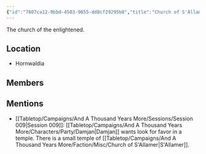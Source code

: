 ```yaml
---
{"id":"7807ca12-9bbd-4503-9055-dd8cf29295b8","title":"Church of S'Allamer","description":"The church of the enlightened.","publish":true,"date_created":"Sunday, July 2nd 2023, 2:23:09 pm","date_modified":"Friday, April 19th 2024, 6:18:12 pm","cssclasses":["mado-heading"],"path":"Tabletop/Campaigns/And A Thousand Years More/Faction/Misc/Church of S'Allamer.md","permalink":"/tabletop/campaigns/and-a-thousand-years-more/faction/misc/church-of-s-allamer/","PassFrontmatter":true}
---
```



The church of the enlightened.

## Location

- Hornwaldia

## Members

## Mentions

- [[Tabletop/Campaigns/And A Thousand Years More/Sessions/Session 009\|Session 009]]: [[Tabletop/Campaigns/And A Thousand Years More/Characters/Party/Damjan\|Damjan]] wants look for favor in a temple. There is a small temple of [[Tabletop/Campaigns/And A Thousand Years More/Faction/Misc/Church of S'Allamer\|S'Allamer]].

